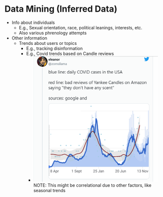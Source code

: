 # Data Mining (Inferred Data)
- Info about individuals
  - E.g., Sexual orientation, race, political leanings, interests, etc.
  - Also various phrenology attempts
- Other information
  - Trends about users or topics
     - E.g., tracking disinformation
     - E.g., Covid trends based on Candle reviews
       - [![](covid_candles.png)](https://twitter.com/zornsllama/status/1473575508784955394) NOTE: This might be correlational due to other factors, like seasonal trends
